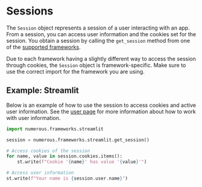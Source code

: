 # Sessions

The `Session` object represents a session of a user interacting with an app.
From a session, you can access user information and the cookies set for the
session. You obtain a session by calling the `get_session` method from one of
the [supported frameworks](frameworks.md).

Due to each framework having a slightly different way to access the session
through cookies, the `Session` object is framework-specific. Make sure to use
the correct import for the framework you are using.

## Example: Streamlit

Below is an example of how to use the session to access cookies and active user
information. See the [user page](user.md) for more information about how to
work with user information.

```py
import numerous.frameworks.streamlit

session = numerous.frameworks.streamlit.get_session()

# Access cookies of the session
for name, value in session.cookies.items():
    st.write(f"Cookie '{name}' has value '{value}'")

# Access user information
st.write(f"Your name is {session.user.name}")
```
